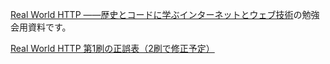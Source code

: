 [Real World HTTP ――歴史とコードに学ぶインターネットとウェブ技術](https://www.oreilly.co.jp/books/9784873118048/)の勉強会用資料です。

[Real World HTTP 第1刷の正誤表（2刷で修正予定）](https://github.com/oreilly-japan/real-world-http/wiki/1st-print-eratta)
